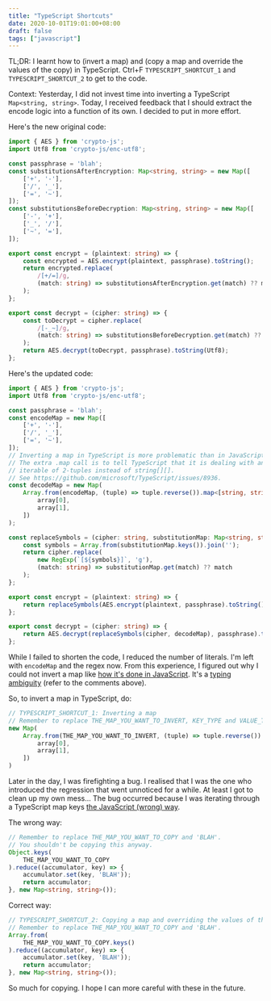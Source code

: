 ```yaml
---
title: "TypeScript Shortcuts"
date: 2020-10-01T19:01:00+08:00
draft: false
tags: ["javascript"]
---
```

TL;DR: I learnt how to (invert a map) and (copy a map and override the values of the copy) in TypeScript. Ctrl+F `TYPESCRIPT_SHORTCUT_1` and `TYPESCRIPT_SHORTCUT_2` to get to the code.

Context: Yesterday, I did not invest time into inverting a TypeScript `Map<string, string>`. Today, I received feedback that I should extract the encode logic into a function of its own. I decided to put in more effort.

Here's the new original code:

```typescript
import { AES } from 'crypto-js';
import Utf8 from 'crypto-js/enc-utf8';

const passphrase = 'blah';
const substitutionsAfterEncryption: Map<string, string> = new Map([
    ['+', '-'],
    ['/', '_'],
    ['=', '~'],
]);
const substitutionsBeforeDecryption: Map<string, string> = new Map([
    ['-', '+'],
    ['_', '/'],
    ['~', '='],
]);

export const encrypt = (plaintext: string) => {
    const encrypted = AES.encrypt(plaintext, passphrase).toString();
    return encrypted.replace(
        /[+/=]/g,
        (match: string) => substitutionsAfterEncryption.get(match) ?? match
    );
};

export const decrypt = (cipher: string) => {
    const toDecrypt = cipher.replace(
        /[-_~]/g,
        (match: string) => substitutionsBeforeDecryption.get(match) ?? match
    );
    return AES.decrypt(toDecrypt, passphrase).toString(Utf8);
};
```

Here's the updated code:

```typescript
import { AES } from 'crypto-js';
import Utf8 from 'crypto-js/enc-utf8';

const passphrase = 'blah';
const encodeMap = new Map([
    ['+', '-'],
    ['/', '_'],
    ['=', '~'],
]);
// Inverting a map in TypeScript is more problematic than in JavaScript.
// The extra .map call is to tell TypeScript that it is dealing with an
// iterable of 2-tuples instead of string[][].
// See https://github.com/microsoft/TypeScript/issues/8936.
const decodeMap = new Map(
    Array.from(encodeMap, (tuple) => tuple.reverse()).map<[string, string]>((array) => [
        array[0],
        array[1],
    ])
);

const replaceSymbols = (cipher: string, substitutionMap: Map<string, string>) => {
    const symbols = Array.from(substitutionMap.keys()).join('');
    return cipher.replace(
        new RegExp(`[${symbols}]`, 'g'),
        (match: string) => substitutionMap.get(match) ?? match
    );
};

export const encrypt = (plaintext: string) => {
    return replaceSymbols(AES.encrypt(plaintext, passphrase).toString(), encodeMap);
};

export const decrypt = (cipher: string) => {
    return AES.decrypt(replaceSymbols(cipher, decodeMap), passphrase).toString(Utf8);
};
```

While I failed to shorten the code, I reduced the number of literals. I'm left with `encodeMap` and the regex now. From this experience, I figured out why I could not invert a map like [how it's done in JavaScript](https://stackoverflow.com/questions/56550463/invert-a-map-object). It's a [typing ambiguity](https://github.com/microsoft/TypeScript/issues/8936) (refer to the comments above).

So, to invert a map in TypeScript, do:

```typescript
// TYPESCRIPT_SHORTCUT_1: Inverting a map
// Remember to replace THE_MAP_YOU_WANT_TO_INVERT, KEY_TYPE and VALUE_TYPE.
new Map(
    Array.from(THE_MAP_YOU_WANT_TO_INVERT, (tuple) => tuple.reverse()).map<[VALUE_TYPE, KEY_TYPE]>((array) => [
        array[0],
        array[1],
    ])
)
```

Later in the day, I was firefighting a bug. I realised that I was the one who introduced the regression that went unnoticed for a while. At least I got to clean up my own mess... The bug occurred because I was iterating through a TypeScript map keys [the JavaScript (wrong) way](https://stackoverflow.com/questions/36467369/looping-through-an-object-and-changing-all-values).

The wrong way:

```typescript
// Remember to replace THE_MAP_YOU_WANT_TO_COPY and 'BLAH'.
// You shouldn't be copying this anyway.
Object.keys(
    THE_MAP_YOU_WANT_TO_COPY
).reduce((accumulator, key) => {
    accumulator.set(key, 'BLAH'));
    return accumulator;
}, new Map<string, string>());
```

Correct way:

```typescript
// TYPESCRIPT_SHORTCUT_2: Copying a map and overriding the values of the copy
// Remember to replace THE_MAP_YOU_WANT_TO_COPY and 'BLAH'.
Array.from(
    THE_MAP_YOU_WANT_TO_COPY.keys()
).reduce((accumulator, key) => {
    accumulator.set(key, 'BLAH'));
    return accumulator;
}, new Map<string, string>());
```

So much for copying. I hope I can more careful with these in the future.

